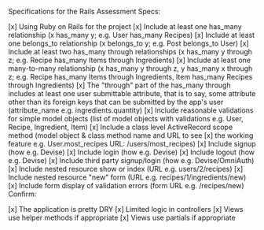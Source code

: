Specifications for the Rails Assessment
Specs:

 [x] Using Ruby on Rails for the project
 [x] Include at least one has_many relationship (x has_many y; e.g. User has_many Recipes)
 [x] Include at least one belongs_to relationship (x belongs_to y; e.g. Post belongs_to User)
 [x] Include at least two has_many through relationships (x has_many y through z; e.g. Recipe has_many Items through Ingredients)
 [x] Include at least one many-to-many relationship (x has_many y through z, y has_many x through z; e.g. Recipe has_many Items through Ingredients, Item has_many Recipes through Ingredients)
 [x] The "through" part of the has_many through includes at least one user submittable attribute, that is to say, some attribute other than its foreign keys that can be submitted by the app's user (attribute_name e.g. ingredients.quantity)
 [x] Include reasonable validations for simple model objects (list of model objects with validations e.g. User, Recipe, Ingredient, Item)
 [x] Include a class level ActiveRecord scope method (model object & class method name and URL to see 
 [x] the working feature e.g. User.most_recipes URL: /users/most_recipes)
 [x] Include signup (how e.g. Devise)
 [x] Include login (how e.g. Devise)
 [x] Include logout (how e.g. Devise)
 [x] Include third party signup/login (how e.g. Devise/OmniAuth)
 [x] Include nested resource show or index (URL e.g. users/2/recipes)
 [x] Include nested resource "new" form (URL e.g. recipes/1/ingredients/new)
 [x] Include form display of validation errors (form URL e.g. /recipes/new)
Confirm:

 [x] The application is pretty DRY
 [x] Limited logic in controllers
 [x] Views use helper methods if appropriate
 [x] Views use partials if appropriate